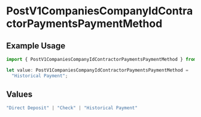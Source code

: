 # PostV1CompaniesCompanyIdContractorPaymentsPaymentMethod

## Example Usage

```typescript
import { PostV1CompaniesCompanyIdContractorPaymentsPaymentMethod } from "openapi/models/operations";

let value: PostV1CompaniesCompanyIdContractorPaymentsPaymentMethod =
  "Historical Payment";
```

## Values

```typescript
"Direct Deposit" | "Check" | "Historical Payment"
```